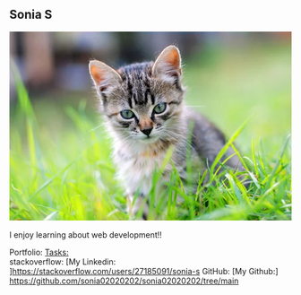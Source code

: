 <style>@import url("//readme.codeadam.ca/readme.css");</style>

## Sonia S

![Sonia Serrano](../images/sonia02020202.jpg)

I enjoy learning about web development!!

Portfolio: [Tasks: ](https://tasks.brickmmo.com/)  
stackoverflow: [My Linkedin: ]https://stackoverflow.com/users/27185091/sonia-s
GitHub: [My Github:] https://github.com/sonia02020202/sonia02020202/tree/main  


